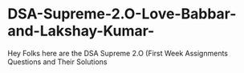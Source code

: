 # DSA-Supreme-2.O-Love-Babbar-and-Lakshay-Kumar-
Hey Folks here are the DSA Supreme 2.O (First Week Assignments Questions and Their Solutions  
